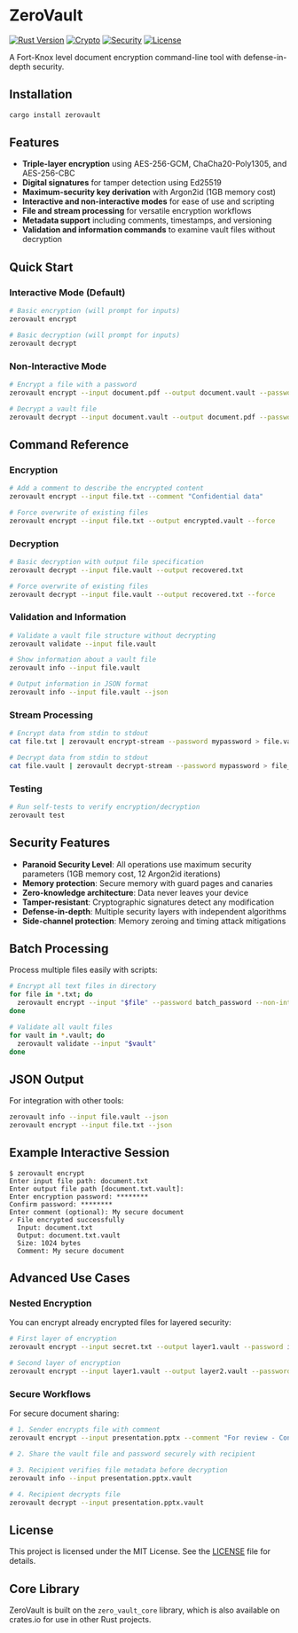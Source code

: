 # ZeroVault

[![Rust Version](https://img.shields.io/badge/Rust-1.70%2B-orange?style=for-the-badge&logo=rust)](https://www.rust-lang.org/) [![Crypto](https://img.shields.io/badge/Encryption-AES--GCM%20%7C%20Ed25519-blue?style=for-the-badge&logo=lock)](https://docs.rs/aes-gcm) [![Security](https://img.shields.io/badge/Security-Argon2%20%7C%20CSPRNG-red?style=for-the-badge&logo=shield)](https://en.wikipedia.org/wiki/Argon2) [![License](https://img.shields.io/badge/License-MIT-green?style=for-the-badge)](LICENSE)

A Fort-Knox level document encryption command-line tool with defense-in-depth security.

## Installation

```bash
cargo install zerovault
```

## Features

- **Triple-layer encryption** using AES-256-GCM, ChaCha20-Poly1305, and AES-256-CBC
- **Digital signatures** for tamper detection using Ed25519
- **Maximum-security key derivation** with Argon2id (1GB memory cost)
- **Interactive and non-interactive modes** for ease of use and scripting
- **File and stream processing** for versatile encryption workflows
- **Metadata support** including comments, timestamps, and versioning
- **Validation and information commands** to examine vault files without decryption

## Quick Start

### Interactive Mode (Default)
```bash
# Basic encryption (will prompt for inputs)
zerovault encrypt

# Basic decryption (will prompt for inputs)
zerovault decrypt
```

### Non-Interactive Mode
```bash
# Encrypt a file with a password
zerovault encrypt --input document.pdf --output document.vault --password mypassword --non-interactive

# Decrypt a vault file
zerovault decrypt --input document.vault --output document.pdf --password mypassword --non-interactive
```

## Command Reference

### Encryption
```bash
# Add a comment to describe the encrypted content
zerovault encrypt --input file.txt --comment "Confidential data" 

# Force overwrite of existing files
zerovault encrypt --input file.txt --output encrypted.vault --force
```

### Decryption
```bash
# Basic decryption with output file specification
zerovault decrypt --input file.vault --output recovered.txt

# Force overwrite of existing files
zerovault decrypt --input file.vault --output recovered.txt --force
```

### Validation and Information
```bash
# Validate a vault file structure without decrypting
zerovault validate --input file.vault

# Show information about a vault file
zerovault info --input file.vault

# Output information in JSON format
zerovault info --input file.vault --json
```

### Stream Processing
```bash
# Encrypt data from stdin to stdout
cat file.txt | zerovault encrypt-stream --password mypassword > file.vault

# Decrypt data from stdin to stdout
cat file.vault | zerovault decrypt-stream --password mypassword > file_decrypted.txt
```

### Testing
```bash
# Run self-tests to verify encryption/decryption
zerovault test
```

## Security Features

- **Paranoid Security Level**: All operations use maximum security parameters (1GB memory cost, 12 Argon2id iterations)
- **Memory protection**: Secure memory with guard pages and canaries
- **Zero-knowledge architecture**: Data never leaves your device
- **Tamper-resistant**: Cryptographic signatures detect any modification
- **Defense-in-depth**: Multiple security layers with independent algorithms
- **Side-channel protection**: Memory zeroing and timing attack mitigations

## Batch Processing

Process multiple files easily with scripts:

```bash
# Encrypt all text files in directory
for file in *.txt; do
  zerovault encrypt --input "$file" --password batch_password --non-interactive
done

# Validate all vault files
for vault in *.vault; do
  zerovault validate --input "$vault"
done
```

## JSON Output

For integration with other tools:

```bash
zerovault info --input file.vault --json
zerovault encrypt --input file.txt --json
```

## Example Interactive Session

```
$ zerovault encrypt
Enter input file path: document.txt
Enter output file path [document.txt.vault]: 
Enter encryption password: ********
Confirm password: ********
Enter comment (optional): My secure document
✓ File encrypted successfully
  Input: document.txt
  Output: document.txt.vault
  Size: 1024 bytes
  Comment: My secure document
```

## Advanced Use Cases

### Nested Encryption

You can encrypt already encrypted files for layered security:

```bash
# First layer of encryption
zerovault encrypt --input secret.txt --output layer1.vault --password inner_password

# Second layer of encryption
zerovault encrypt --input layer1.vault --output layer2.vault --password outer_password
```

### Secure Workflows

For secure document sharing:

```bash
# 1. Sender encrypts file with comment
zerovault encrypt --input presentation.pptx --comment "For review - Confidential" 

# 2. Share the vault file and password securely with recipient

# 3. Recipient verifies file metadata before decryption
zerovault info --input presentation.pptx.vault

# 4. Recipient decrypts file
zerovault decrypt --input presentation.pptx.vault
```

## License

This project is licensed under the MIT License. See the [LICENSE](LICENSE) file for details.

## Core Library

ZeroVault is built on the `zero_vault_core` library, which is also available on crates.io for use in other Rust projects.